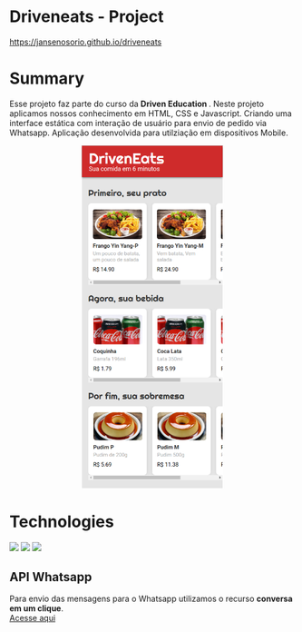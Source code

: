 # Driveneats - Project
https://jansenosorio.github.io/driveneats

# Summary

Esse projeto faz parte do curso da <strong>Driven Education </strong>. Neste projeto aplicamos nossos conhecimento em HTML, CSS e Javascript. Criando uma interface estática com interação de usuário para envio de pedido via Whatsapp. Aplicação desenvolvida para utilziação em dispositivos Mobile.

<p align="center">
  <img width="250px" src="img/DrivenEducation.png" />
</p>

# Technologies 

<img src="https://camo.githubusercontent.com/c8d13e1c596a6726b1da8475a9299fac133f95ef009083b48be01f975a44987e/68747470733a2f2f696d672e736869656c64732e696f2f62616467652f2d48544d4c2d3035313232413f7374796c653d666c6174266c6f676f3d48544d4c35" />
<img src= "https://camo.githubusercontent.com/d738d76484d50c8345c2d01e39364b707285bc7936140858e7909dfe6424efb2/68747470733a2f2f696d672e736869656c64732e696f2f62616467652f2d4353532d3035313232413f7374796c653d666c6174266c6f676f3d43535333266c6f676f436f6c6f723d313537324236" />
<img src="https://camo.githubusercontent.com/6e8ce928be6e5866e27140eb0bb25479b52137d75ee0196e7b67c91038a9abc3/68747470733a2f2f696d672e736869656c64732e696f2f62616467652f2d4a6176615363726970742d3035313232413f7374796c653d666c6174266c6f676f3d6a617661736372697074" />

## API Whatsapp

Para envio das mensagens para o Whatsapp utilizamos o recurso <strong>conversa em um clique</strong>. <br>
<a href="https://faq.whatsapp.com/452366545421244/?locale=pt_BR">Acesse aqui</a>
